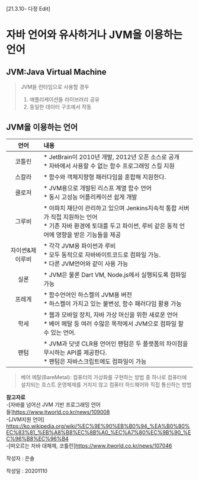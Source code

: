 
[21.3.10- 다정 Edit]  
# 자바 언어와 유사하거나 JVM을 이용하는 언어 

## JVM:Java Virtual Machine  
> JVM을 런타임으로 사용할 경우 
> 1. 애플리케이션들 라이브러리 공유  
> 2. 동일한 데이터 구조에서 작동  
  
  
## JVM을 이용하는 언어

|언어|내용 |
|:---:|:---|
|코틀린|* JetBrain이 2010년 개발, 2012년 오픈 소스로 공개<br>* 자바에서 사용할 수 없는 함수 프로그래밍 스킬 지원|
|스칼라|* 함수와 객체지향형 패러다임을 혼합해 지원한다.<br>|
|클로저|* JVM용으로 개발된 리스프 계열 함수 언어<br> * 동시 고성능 어플리케이션 쉽게 개발|
|그루비|* 아파치 재단이 관리하고 있으며 Jenkins지속적 통합 서버가 직접 지원하는 언어<br>* 기존 자바 환경에 토대를 두고 파이썬, 루비 같은 동적 언어에 영향을 받은 기능들을 제공
|자이썬&제이루비|* 각각 JVM용 파이썬과 루비<br>* 모두 동적으로 자바바이트코드로 컴파일 가능. <br>* 다른 JVM언어와 같이 사용 가능
|실론|* JVM은 물론 Dart VM, Node.js에서 실행되도록 컴파일 가능
|프레게|* 함수언어인 하스켈의 JVM용 버전<br>* 하스켈이 가지고 있는 불변성, 함수 패러다임 활용 가능
|학세|* 웹과 모바일 장치, 자바 가상 머신을 위한 새로운 언어<br>* 베어 메탈 등 여러 수많은 목적에서 JVM으로 컴파일 할 수 있는 언어. 
|팬텀|* JVM과 닷넷 CLR용 언어인 팬텀은 두 플랫폼의 차이점을 무시하는 API를 제공한다. <br>* 팬텀은 자바스크립트에도 컴파일이 가능

> 베어 메탈(BareMetal): 컴퓨터의 가상화를 구현하는 방법 중 하나로 컴퓨터에 설치되는 호스트 운영체제를 거치지 않고 컴퓨터 하드웨어와 직접 통신하는 방법
> 

**참고자료**  
-[자바를 넘어선 JVM 기반 프로그래밍 언어들]https://www.itworld.co.kr/news/109008  
-[JVM지원 언어]
https://ko.wikipedia.org/wiki/%EC%9E%90%EB%B0%94_%EA%B0%80%EC%83%81_%EB%A8%B8%EC%8B%A0_%EC%A7%80%EC%9B%90_%EC%96%B8%EC%96%B4  
-[떠오르는 자바 대체제, 코틀린]https://www.itworld.co.kr/news/107046

작성자 : 은솔 

작성일 : 20201110

